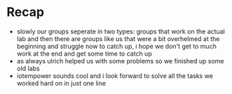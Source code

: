 # Recap
+ slowly our groups seperate in two types: groups that work on the actual lab and then there are groups like us that were a bit overhelmed at the beginning and struggle now to catch up, i hope we don't get to much work at the end and get some time to catch up
+ as always ulrich helped us with some problems so we finished up some old labs
+ iotempower sounds cool and i look forward to solve all the tasks we worked hard on in just one line
